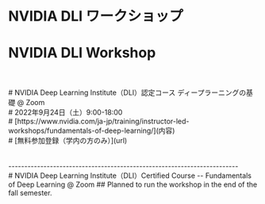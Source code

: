 # NVIDIA DLI ワークショップ
# NVIDIA DLI Workshop
<br>
<br>
# NVIDIA Deep Learning Institute（DLI）認定コース ディープラーニングの基礎 @ Zoom<br>
# 2022年9月24日（土）9:00-18:00<br>
# [https://www.nvidia.com/ja-jp/training/instructor-led-workshops/fundamentals-of-deep-learning/](内容)<br>
# [無料参加登録（学内の方のみ）](url)<br>


<br>
<br>
------------------------------------------------------------------------
<br>
# NVIDIA Deep Learning Institute（DLI）Certified Course -- Fundamentals of Deep Learning @ Zoom
## Planned to run the workshop in the end of the fall semester.
